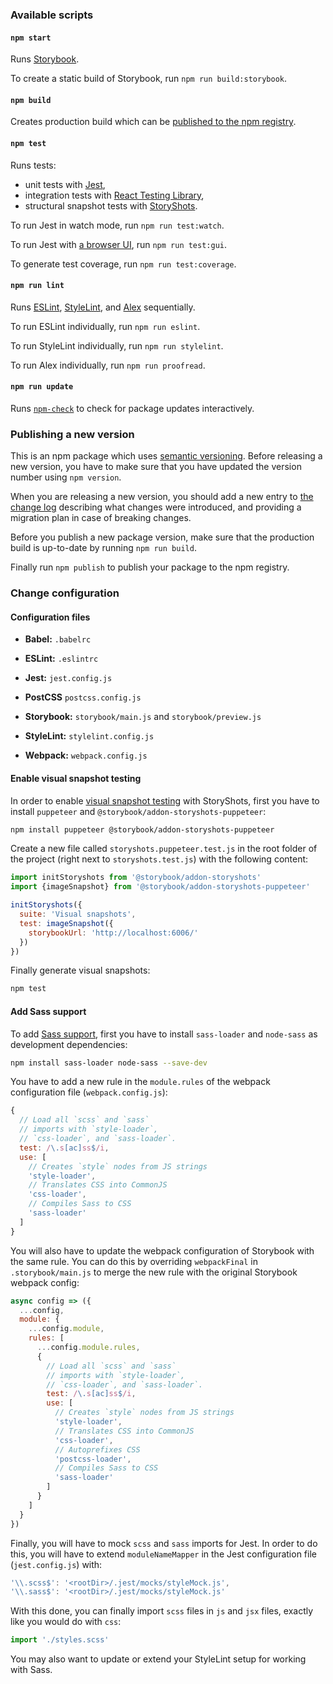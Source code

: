 ### Available scripts

#### `npm start`

Runs [Storybook](https://storybook.js.org/).

To create a static build of Storybook, run `npm run build:storybook`.


#### `npm build`

Creates production build which can be [published to the npm registry](#publishing-a-new-version).


#### `npm test`

Runs tests:
  - unit tests with [Jest](https://jestjs.io/),
  - integration tests with [React Testing Library](https://testing-library.com/docs/react-testing-library/intro),
  - structural snapshot tests with [StoryShots](https://storybook.js.org/docs/testing/structural-testing/).

To run Jest in watch mode, run `npm run test:watch`.

To run Jest with [a browser UI](https://github.com/Raathigesh/majestic#readme), run `npm run test:gui`.

To generate test coverage, run `npm run test:coverage`.


#### `npm run lint`

Runs [ESLint](https://eslint.org/), [StyleLint](https://stylelint.io/), and [Alex](https://github.com/get-alex/alex#readme) sequentially.

To run ESLint individually, run `npm run eslint`.

To run StyleLint individually, run `npm run stylelint`.

To run Alex individually, run `npm run proofread`.


#### `npm run update`

Runs [`npm-check`](https://github.com/dylang/npm-check#readme) to check for package updates interactively.


### Publishing a new version

This is an npm package which uses [semantic versioning](https://docs.npmjs.com/about-semantic-versioning). Before releasing a new version, you have to make sure that you have updated the version number using `npm version`.

When you are releasing a new version, you should add a new entry to [the change log](./changelog.md) describing what changes were introduced, and providing a migration plan in case of breaking changes.

Before you publish a new package version, make sure that the production build is up-to-date by running `npm run build`.

Finally run `npm publish` to publish your package to the npm registry.


### Change configuration

#### Configuration files

- **Babel:** `.babelrc`

- **ESLint:** `.eslintrc`

- **Jest:** `jest.config.js`

- **PostCSS** `postcss.config.js`

- **Storybook:** `storybook/main.js` and `storybook/preview.js`

- **StyleLint:** `stylelint.config.js`

- **Webpack:** `webpack.config.js`


#### Enable visual snapshot testing

In order to enable [visual snapshot testing](https://storybook.js.org/docs/testing/automated-visual-testing/) with StoryShots, first you have to install `puppeteer` and `@storybook/addon-storyshots-puppeteer`:

```sh
npm install puppeteer @storybook/addon-storyshots-puppeteer
```

Create a new file called `storyshots.puppeteer.test.js` in the root folder of the project (right next to `storyshots.test.js`) with the following content:

```js
import initStoryshots from '@storybook/addon-storyshots'
import {imageSnapshot} from '@storybook/addon-storyshots-puppeteer'

initStoryshots({
  suite: 'Visual snapshots',
  test: imageSnapshot({
    storybookUrl: 'http://localhost:6006/'
  })
})

```

Finally generate visual snapshots:

```sh
npm test
```


#### Add Sass support

To add [Sass support](https://sass-lang.com/), first you have to install `sass-loader` and `node-sass` as development dependencies:

```sh
npm install sass-loader node-sass --save-dev
```

You have to add a new rule in the `module.rules` of the webpack configuration file (`webpack.config.js`):

```js
{
  // Load all `scss` and `sass`
  // imports with `style-loader`,
  // `css-loader`, and `sass-loader`.
  test: /\.s[ac]ss$/i,
  use: [
    // Creates `style` nodes from JS strings
    'style-loader',
    // Translates CSS into CommonJS
    'css-loader',
    // Compiles Sass to CSS
    'sass-loader'
  ]
}
```

You will also have to update the webpack configuration of Storybook with the same rule. You can do this by overriding `webpackFinal` in `.storybook/main.js` to merge the new rule with the original Storybook webpack config:

```js
async config => ({
  ...config,
  module: {
    ...config.module,
    rules: [
      ...config.module.rules,
      {
        // Load all `scss` and `sass`
        // imports with `style-loader`,
        // `css-loader`, and `sass-loader`.
        test: /\.s[ac]ss$/i,
        use: [
          // Creates `style` nodes from JS strings
          'style-loader',
          // Translates CSS into CommonJS
          'css-loader',
          // Autoprefixes CSS
          'postcss-loader',
          // Compiles Sass to CSS
          'sass-loader'
        ]
      }
    ]
  }
})
```

Finally, you will have to mock `scss` and `sass` imports for Jest. In order to do this, you will have to extend `moduleNameMapper` in the Jest configuration file (`jest.config.js`) with:

```js
'\\.scss$': '<rootDir>/.jest/mocks/styleMock.js',
'\\.sass$': '<rootDir>/.jest/mocks/styleMock.js'
```

With this done, you can finally import `scss` files in `js` and `jsx` files, exactly like you would do with `css`:

```js
import './styles.scss'
```

You may also want to update or extend your StyleLint setup for working with Sass.
